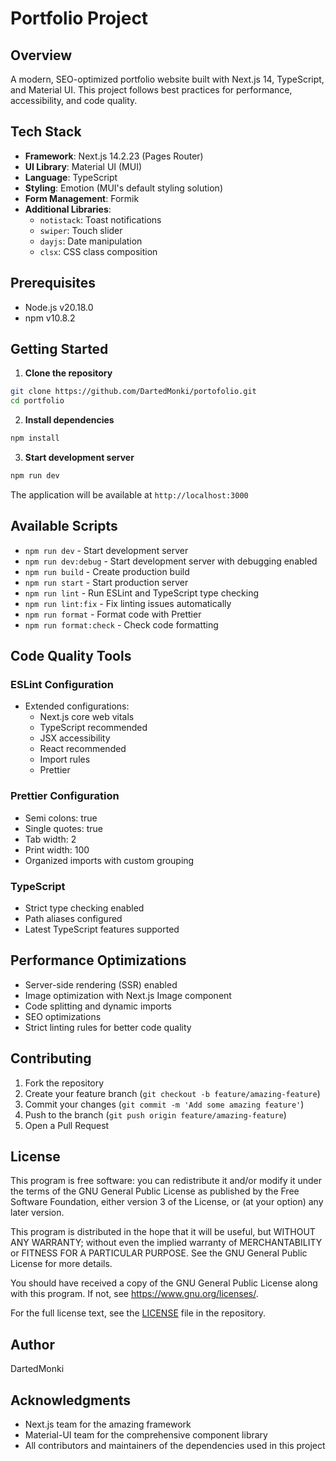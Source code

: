 # Portfolio Project

## Overview
A modern, SEO-optimized portfolio website built with Next.js 14, TypeScript, and Material UI. This project follows best practices for performance, accessibility, and code quality.

## Tech Stack
- **Framework**: Next.js 14.2.23 (Pages Router)
- **UI Library**: Material UI (MUI)
- **Language**: TypeScript
- **Styling**: Emotion (MUI's default styling solution)
- **Form Management**: Formik
- **Additional Libraries**:
  - `notistack`: Toast notifications
  - `swiper`: Touch slider
  - `dayjs`: Date manipulation
  - `clsx`: CSS class composition

## Prerequisites
- Node.js v20.18.0
- npm v10.8.2

## Getting Started

1. **Clone the repository**
```bash
git clone https://github.com/DartedMonki/portofolio.git
cd portfolio
```

2. **Install dependencies**
```bash
npm install
```

3. **Start development server**
```bash
npm run dev
```

The application will be available at `http://localhost:3000`

## Available Scripts

- `npm run dev` - Start development server
- `npm run dev:debug` - Start development server with debugging enabled
- `npm run build` - Create production build
- `npm run start` - Start production server
- `npm run lint` - Run ESLint and TypeScript type checking
- `npm run lint:fix` - Fix linting issues automatically
- `npm run format` - Format code with Prettier
- `npm run format:check` - Check code formatting

## Code Quality Tools

### ESLint Configuration
- Extended configurations:
  - Next.js core web vitals
  - TypeScript recommended
  - JSX accessibility
  - React recommended
  - Import rules
  - Prettier

### Prettier Configuration
- Semi colons: true
- Single quotes: true
- Tab width: 2
- Print width: 100
- Organized imports with custom grouping

### TypeScript
- Strict type checking enabled
- Path aliases configured
- Latest TypeScript features supported

## Performance Optimizations
- Server-side rendering (SSR) enabled
- Image optimization with Next.js Image component
- Code splitting and dynamic imports
- SEO optimizations
- Strict linting rules for better code quality

## Contributing
1. Fork the repository
2. Create your feature branch (`git checkout -b feature/amazing-feature`)
3. Commit your changes (`git commit -m 'Add some amazing feature'`)
4. Push to the branch (`git push origin feature/amazing-feature`)
5. Open a Pull Request

## License
This program is free software: you can redistribute it and/or modify it under the terms of the GNU General Public License as published by the Free Software Foundation, either version 3 of the License, or (at your option) any later version.

This program is distributed in the hope that it will be useful, but WITHOUT ANY WARRANTY; without even the implied warranty of MERCHANTABILITY or FITNESS FOR A PARTICULAR PURPOSE. See the GNU General Public License for more details.

You should have received a copy of the GNU General Public License along with this program. If not, see https://www.gnu.org/licenses/.

For the full license text, see the [LICENSE](LICENSE) file in the repository.

## Author
DartedMonki

## Acknowledgments
- Next.js team for the amazing framework
- Material-UI team for the comprehensive component library
- All contributors and maintainers of the dependencies used in this project